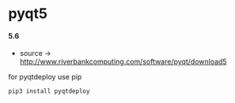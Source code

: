 pyqt5
=====

#### 5.6
* source -> http://www.riverbankcomputing.com/software/pyqt/download5

for pyqtdeploy use pip

    pip3 install pyqtdeploy

